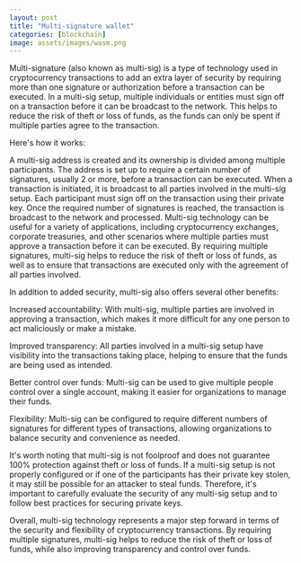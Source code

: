 ```yaml
---
layout: post
title: "Multi-signature wallet"
categories: [blockchain]
image: assets/images/wasm.png
---
```


Multi-signature (also known as multi-sig) is a type of technology used in cryptocurrency transactions to add an extra layer of security by requiring more than one signature or authorization before a transaction can be executed. In a multi-sig setup, multiple individuals or entities must sign off on a transaction before it can be broadcast to the network. This helps to reduce the risk of theft or loss of funds, as the funds can only be spent if multiple parties agree to the transaction.

Here's how it works:

A multi-sig address is created and its ownership is divided among multiple participants.
The address is set up to require a certain number of signatures, usually 2 or more, before a transaction can be executed.
When a transaction is initiated, it is broadcast to all parties involved in the multi-sig setup.
Each participant must sign off on the transaction using their private key.
Once the required number of signatures is reached, the transaction is broadcast to the network and processed.
Multi-sig technology can be useful for a variety of applications, including cryptocurrency exchanges, corporate treasuries, and other scenarios where multiple parties must approve a transaction before it can be executed. By requiring multiple signatures, multi-sig helps to reduce the risk of theft or loss of funds, as well as to ensure that transactions are executed only with the agreement of all parties involved.

In addition to added security, multi-sig also offers several other benefits:

Increased accountability: With multi-sig, multiple parties are involved in approving a transaction, which makes it more difficult for any one person to act maliciously or make a mistake.

Improved transparency: All parties involved in a multi-sig setup have visibility into the transactions taking place, helping to ensure that the funds are being used as intended.

Better control over funds: Multi-sig can be used to give multiple people control over a single account, making it easier for organizations to manage their funds.

Flexibility: Multi-sig can be configured to require different numbers of signatures for different types of transactions, allowing organizations to balance security and convenience as needed.

It's worth noting that multi-sig is not foolproof and does not guarantee 100% protection against theft or loss of funds. If a multi-sig setup is not properly configured or if one of the participants has their private key stolen, it may still be possible for an attacker to steal funds. Therefore, it's important to carefully evaluate the security of any multi-sig setup and to follow best practices for securing private keys.

Overall, multi-sig technology represents a major step forward in terms of the security and flexibility of cryptocurrency transactions. By requiring multiple signatures, multi-sig helps to reduce the risk of theft or loss of funds, while also improving transparency and control over funds.
